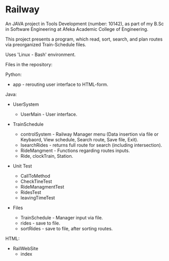 # Railway

An JAVA project in Tools Development (number: 10142), as part of my B.Sc in Software Engineering at Afeka Academic College of Engineering.

This project presents a program, which read, sort, search, and plan routes via preorganized Train-Schedule files.

Uses 'Linux - Bash' environment.

Files in the repository:

Python:

 - app - rerouting user interface to HTML-form.

Java:

 - UserSystem
   - UserMain - User interface.

 - TrainSchedule
   - controlSystem - Railway Manager menu (Data insertion via file or Keybaord, View schedule, Search route, Save file, Exit).
   - IsearchRides - returns full route for search (including intersection).
   - RideMangment - Functions regarding routes inputs.
   - Ride, clockTrain, Station.

 - Unit Test
   - CallToMethod
   - CheckTineTest
   - RideManagmentTest
   - RidesTest
   - leavingTimeTest

 - Files
   - TrainSchedule - Manager input via file.
   - rides - save to file.
   - sortRides - save to file, after sorting routes.

HTML:

 - RailWebSite 
   - index
